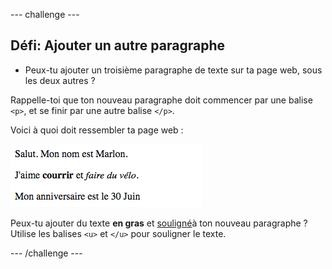\--- challenge \---

## Défi: Ajouter un autre paragraphe

- Peux-tu ajouter un troisième paragraphe de texte sur ta page web, sous les deux autres ?

Rappelle-toi que ton nouveau paragraphe doit commencer par une balise `<p>`, et se finir par une autre balise `</p>`.

Voici à quoi doit ressembler ta page web :

![capture d'écran](images/birthday-paragraph.png)

Peux-tu ajouter du texte **en gras** et <u>souligné</u>à ton nouveau paragraphe ? Utilise les balises `<u>` et `</u>` pour souligner le texte.

\--- /challenge \---